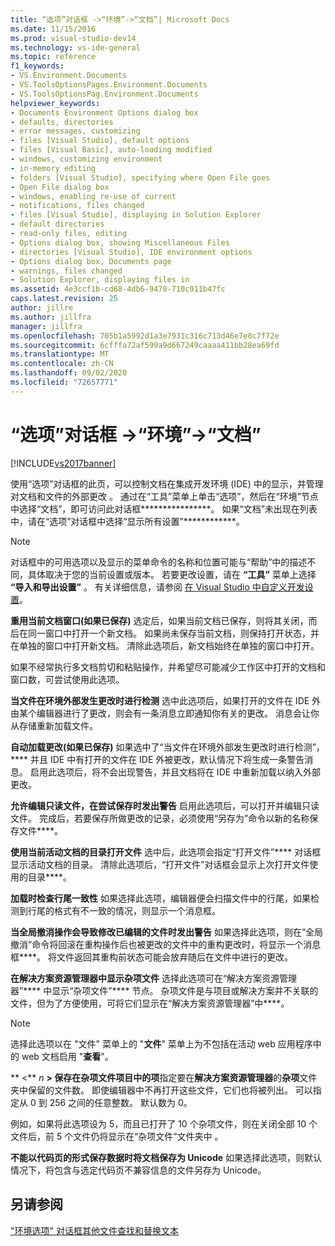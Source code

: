 ```yaml
---
title: “选项”对话框 ->“环境”->“文档”| Microsoft Docs
ms.date: 11/15/2016
ms.prod: visual-studio-dev14
ms.technology: vs-ide-general
ms.topic: reference
f1_keywords:
- VS.Environment.Documents
- VS.ToolsOptionsPages.Environment.Documents
- VS.ToolsOptionsPag.Environment.Documents
helpviewer_keywords:
- Documents Environment Options dialog box
- defaults, directories
- error messages, customizing
- files [Visual Studio], default options
- files [Visual Basic], auto-loading modified
- windows, customizing environment
- in-memory editing
- folders [Visual Studio], specifying where Open File goes
- Open File dialog box
- windows, enabling re-use of current
- notifications, files changed
- files [Visual Studio], displaying in Solution Explorer
- default directories
- read-only files, editing
- Options dialog box, showing Miscellaneous Files
- directories [Visual Studio], IDE environment options
- Options dialog box, Documents page
- warnings, files changed
- Solution Explorer, displaying files in
ms.assetid: 4e3ccf1b-cd68-4db6-9470-710c911b47fc
caps.latest.revision: 25
author: jillre
ms.author: jillfra
manager: jillfra
ms.openlocfilehash: 705b1a5992d1a3e7931c316c713d46e7e8c7f72e
ms.sourcegitcommit: 6cfffa72af599a9d667249caaaa411bb28ea69fd
ms.translationtype: MT
ms.contentlocale: zh-CN
ms.lasthandoff: 09/02/2020
ms.locfileid: "72657771"
---
```

# <a name="documents-environment-options-dialog-box"></a>“选项”对话框 ->“环境”->“文档”
[!INCLUDE[vs2017banner](../../includes/vs2017banner.md)]

使用“选项”对话框的此页，可以控制文档在集成开发环境 (IDE) 中的显示，并管理对文档和文件的外部更改  。 通过在“工具”菜单上单击“选项”，然后在“环境”节点中选择“文档”，即可访问此对话框****************。 如果“文档”未出现在列表中，请在“选项”对话框中选择“显示所有设置”************。

> [!NOTE]
> 对话框中的可用选项以及显示的菜单命令的名称和位置可能与“帮助”中的描述不同，具体取决于您的当前设置或版本。 若要更改设置，请在 **“工具”** 菜单上选择 **“导入和导出设置”** 。 有关详细信息，请参阅 [在 Visual Studio 中自定义开发设置](https://msdn.microsoft.com/22c4debb-4e31-47a8-8f19-16f328d7dcd3)。

 **重用当前文档窗口(如果已保存)** 选定后，如果当前文档已保存，则将其关闭，而后在同一窗口中打开一个新文档。 如果尚未保存当前文档，则保持打开状态，并在单独的窗口中打开新文档。 清除此选项后，新文档始终在单独的窗口中打开。

 如果不经常执行多文档剪切和粘贴操作，并希望尽可能减少工作区中打开的文档和窗口数，可尝试使用此选项。

 **当文件在环境外部发生更改时进行检测** 选中此选项后，如果打开的文件在 IDE 外由某个编辑器进行了更改，则会有一条消息立即通知你有关的更改。 消息会让你从存储重新加载文件。

 **自动加载更改(如果已保存)** 如果选中了“当文件在环境外部发生更改时进行检测”，**** 并且 IDE 中有打开的文件在 IDE 外被更改，默认情况下将生成一条警告消息。 启用此选项后，将不会出现警告，并且文档将在 IDE 中重新加载以纳入外部更改。

 **允许编辑只读文件，在尝试保存时发出警告** 启用此选项后，可以打开并编辑只读文件。 完成后，若要保存所做更改的记录，必须使用“另存为”命令以新的名称保存文件****。

 **使用当前活动文档的目录打开文件** 选中后，此选项会指定“打开文件”**** 对话框显示活动文档的目录。 清除此选项后，“打开文件”对话框会显示上次打开文件使用的目录****。

 **加载时检查行尾一致性** 如果选择此选项，编辑器便会扫描文件中的行尾，如果检测到行尾的格式有不一致的情况，则显示一个消息框。

 **当全局撤消操作会导致修改已编辑的文件时发出警告** 如果选择此选项，则在“全局撤消”命令将回滚在重构操作后也被更改的文件中的重构更改时，将显示一个消息框****。 将文件返回其重构前状态可能会放弃随后在文件中进行的更改。

 **在解决方案资源管理器中显示杂项文件** 选择此选项可在“解决方案资源管理器”**** 中显示“杂项文件”**** 节点。 杂项文件是与项目或解决方案并不关联的文件，但为了方便使用，可将它们显示在“解决方案资源管理器”中****。

> [!NOTE]
> 选择此选项以在 "文件" 菜单上的 "**文件**" 菜单上为不包括在活动 web 应用程序中的 web 文档启用 "**查看**"。

 ** \<** *n* **> 保存在杂项文件项目中的项**指定要在**解决方案资源管理器**的**杂项**文件夹中保留的文件数。 即使编辑器中不再打开这些文件，它们也将被列出。 可以指定从 0 到 256 之间的任意整数。 默认数为 0。

 例如，如果将此选项设为 5，而且已打开了 10 个杂项文件，则在关闭全部 10 个文件后，前 5 个文件仍将显示在“杂项文件”文件夹中  。

 **不能以代码页的形式保存数据时将文档保存为 Unicode** 如果选择此选项，则默认情况下，将包含与选定代码页不兼容信息的文件另存为 Unicode。

## <a name="see-also"></a>另请参阅
 ["环境选项" 对话框](../../ide/reference/environment-options-dialog-box.md)[其他文件](../../ide/reference/miscellaneous-files.md)[查找和替换文本](../../ide/finding-and-replacing-text.md)
